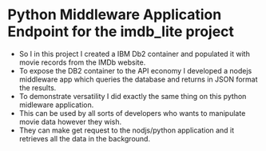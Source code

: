 ﻿# Python Middleware Application Endpoint for the imdb_lite project
* So I in this project I created a IBM Db2 container and populated it with movie records from the IMDb website. 
* To expose the DB2 container to the API economy I developed a nodejs middleware app which queries the database and returns in JSON format the results.
* To  demonstrate versatility I did exactly the same thing on this python midleware application. 
* This can be used by all sorts of developers who wants to manipulate movie data however they wish. 
* They can make get request to the nodjs/python application and it retrieves all the data in the background.
